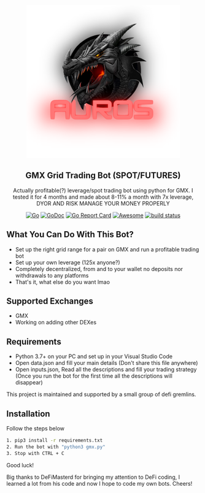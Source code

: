 <div align="center">
  <img src="auros.png" width="400"/>
  <h2>GMX Grid Trading Bot (SPOT/FUTURES)</h2>
  <p>Actually profitable(?) leverage/spot trading bot using python for GMX. I tested it for 4 months and made about 8-11% a month with 7x leverage, DYOR AND RISK MANAGE YOUR MONEY PROPERLY</p>
  
[![Go](https://github.com/c9s/bbgo/actions/workflows/go.yml/badge.svg?branch=main)](https://github.com/c9s/bbgo/actions/workflows/go.yml)
[![GoDoc](https://godoc.org/github.com/c9s/bbgo?status.svg)](https://pkg.go.dev/github.com/c9s/bbgo)
[![Go Report Card](https://goreportcard.com/badge/github.com/c9s/bbgo)](https://goreportcard.com/report/github.com/c9s/bbgo)
[![Awesome](https://awesome.re/badge.svg)](https://awesome.re)
 <a href="https://circleci.com/gh/badges/shields/tree/master">
        <img src="https://img.shields.io/circleci/project/github/badges/shields/master" alt="build status"></a>
  
</div>

## What You Can Do With This Bot?

- Set up the right grid range for a pair on GMX and run a profitable trading bot
- Set up your own leverage (125x anyone?)
- Completely decentralized, from and to your wallet no deposits nor withdrawals to any platforms
- That's it, what else do you want lmao

## Supported Exchanges

- GMX
- Working on adding other DEXes

## Requirements

- Python 3.7+ on your PC and set up in your Visual Studio Code
- Open data.json and fill your main details (Don't share this file anywhere)
- Open inputs.json, Read all the descriptions and fill your trading strategy (Once you run the bot for the first time all the descriptions will disappear)

This project is maintained and supported by a small group of defi gremlins.

## Installation

Follow the steps below

```sh
1. pip3 install -r requirements.txt
2. Run the bot with "python3 gmx.py"
3. Stop with CTRL + C
```
Good luck!


Big thanks to DeFiMasterd for bringing my attention to DeFi coding, I learned a lot from his code and now I hope to code my own bots. Cheers!
